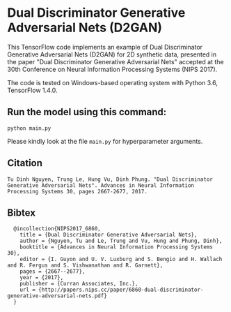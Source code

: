 Dual Discriminator Generative Adversarial Nets (D2GAN)
======================================================

This TensorFlow code implements an example of Dual Discriminator Generative Adversarial Nets (D2GAN) for 2D synthetic data, presented in the paper "Dual Discriminator Generative Adversarial Nets" accepted at the 30th Conference on Neural Information Processing Systems (NIPS 2017).

The code is tested on Windows-based operating system with Python 3.6, TensorFlow 1.4.0.

Run the model using this command:
-------------------------------------
	python main.py

Please kindly look at the file `main.py` for hyperparameter arguments.

Citation
--------
	Tu Dinh Nguyen, Trung Le, Hung Vu, Dinh Phung. "Dual Discriminator Generative Adversarial Nets". Advances in Neural Information Processing Systems 30, pages 2667-2677, 2017.

Bibtex
------
```
  @incollection{NIPS2017_6860,
    title = {Dual Discriminator Generative Adversarial Nets},
    author = {Nguyen, Tu and Le, Trung and Vu, Hung and Phung, Dinh},
    booktitle = {Advances in Neural Information Processing Systems 30},
    editor = {I. Guyon and U. V. Luxburg and S. Bengio and H. Wallach and R. Fergus and S. Vishwanathan and R. Garnett},
    pages = {2667--2677},
    year = {2017},
    publisher = {Curran Associates, Inc.},
    url = {http://papers.nips.cc/paper/6860-dual-discriminator-generative-adversarial-nets.pdf}
  }
 ```



